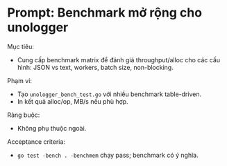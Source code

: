 # Prompt: Benchmark mở rộng cho unologger

Mục tiêu:
- Cung cấp benchmark matrix để đánh giá throughput/alloc cho các cấu hình: JSON vs text, workers, batch size, non-blocking.

Phạm vi:
- Tạo `unologger_bench_test.go` với nhiều benchmark table-driven.
- In kết quả alloc/op, MB/s nếu phù hợp.

Ràng buộc:
- Không phụ thuộc ngoài.

Acceptance criteria:
- `go test -bench . -benchmem` chạy pass; benchmark có ý nghĩa.